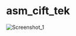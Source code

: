 # asm_cift_tek
![Screenshot_1](https://user-images.githubusercontent.com/39379330/99541238-9fb81380-29c1-11eb-88d6-03d1db8c19d4.jpg)
